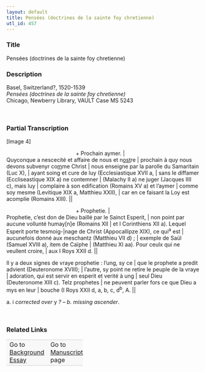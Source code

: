 ```yaml
---  
layout: default  
title: Pensées (doctrines de la sainte foy chretienne)  
utl_id: 457
---
```


### Title

Pensées (doctrines de la sainte foy chretienne)

### Description

<p>Basel, Switzerland?, 1520-1539<br /><em>Pensées (doctrines de la sainte foy chretienne) </em><br />
Chicago, Newberry Library, VAULT Case MS 5243</p>
<p> </p>


### Partial Transcription

<p>[Image 4]</p>
<p>                                              + Prochain aymer. |<br />
Quyconque a nescecité et affaire de nous et n<u>ost</u>re | prochain à quy nous devons subvenyr co<u>m</u>me Christ | nous enseigne par la parolle du Samaritain (Luc X), | ayant soing et cure de luy (Ecclesiastique XVII a, | sans le diffamer (Eccliseastique XIX a) ne contemner | (Malachy II a) ne juger (Jacques IIII c), mais luy | complaire à son edification (Romains XV a) et l’aymer | comme soy mesme (Levitique XIX a, Matthieu XXII), | car en ce faisant la Loy est acomplie (Romains XIII). ||</p>
<p>                                              + Prophetie. |<br />
Prophetie, c’est don de Dieu baillé par le Sainct Esperit, | non point par aucune vollunté humay[n]e (Romains XII | et I Corinthiens XII a). Lequel Esperit porte tesmoig-|nage de Christ (Appocallipze XIX), ce qui<sup>a</sup> est | aucunefois donné aux meschantz (Matthieu VII d) ; | exemple de Saül (Samuel XVIII a), item de Caïphe | (Matthieu XI aa). Pour ceulx qui ne veullent croire, | aux I Roys XXII d. ||</p>
<p>Il y a deux signes de vraye prophetie : l’ung, sy ce | que le prophete a predit advient (Deuteronome XVIII); | l’autre, sy point ne retire le peuple de la vraye | adoration, qui est servir en esperit et verité à ung | seul Dieu (Deuteronome XIII c). Telz prophetes | ne peuvent parler fors ce que Dieu a mys en leur | bouche (I Roys XXII d, a, b, c, d<sup>b</sup>, A. ||</p>
<p>a. i <em>corrected over</em> y <em>? – b. missing ascender</em>.</p>
<p> </p>


### Related Links

<table border="0.5" cellpadding="1" cellspacing="1" style="width: 200px; background-color:#F8F8F8;">
    <tbody style="border-color:#ccc">
        <tr style="border-color:#ccc">
            <td>Go to <a href="https://centerfordigitalhumanities.github.io/Newberry-French-paleography/essay/457" target="_blank">Background Essay</a></td>
            <td>Go to <a href="https://centerfordigitalhumanities.github.io/Newberry-French-paleography/www/record.html?id=457" target="_blank">Manuscript</a> page</td>
        </tr>
    </tbody>
</table>
